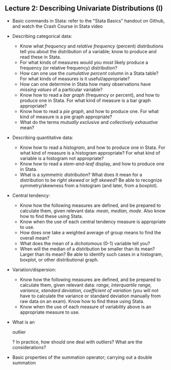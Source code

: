 ## Lecture 2: Describing Univariate Distributions (I)

* Basic commands in Stata: refer to the "Stata Basics" handout on Github, and watch the Crash Course in Stata video

* Describing categorical data:
	* Know what <em>frequency</em> and <em>relative frequency</em> (percent) distributions tell you about the distribution of a variable; know to produce and read these in Stata.
	* For what kinds of measures would you most likely produce a frequency (or relative frequency) distribution?
	* How can one use the <em>cumulative percent</em> column in a Stata table? For what kinds of measures is it useful/appropriate?
	* How can one determine in Stata how many observations have <em>missing values</em> of a particular variable?
	* Know how to read a <em>bar graph</em> (frequency or percent), and how to produce one in Stata. For what kind of measure is a bar graph appropriate?
	* Know how to read a <em>pie graph</em>, and how to produce one. For what kind of measure is a pie graph appropriate?
	* What do the terms <em>mutually exclusive</em> and <em>collectively exhaustive</em> mean?

* Describing quantitative data:
	* Know how to read a <em>histogram</em>, and how to produce one in Stata. For what kind of measure is a histogram appropriate? For what kind of variable is a histogram not appropriate?
	* Know how to read a <em>stem-and-leaf</em> display, and how to produce one in Stata.
	* What is a <em>symmetric distribution</em>? What does it mean for a distribution to be <em>right skewed</em> or <em>left skewed</em>? Be able to recognize symmetry/skewness from a histogram (and later, from a boxplot).

* Central tendency:
	* Know how the following measures are defined, and be prepared to calculate them, given relevant data: <em>mean, median, mode</em>. Also know how to find these using Stata.
	* Know when the use of each central tendency measure is appropriate to use.
	* How does one take a weighted average of group means to find the overall mean? 
	* What does the mean of a <em>dichotomous</em> (0-1) variable tell you?
	* When will the median of a distribution be smaller than its mean? Larger than its mean? Be able to identify such cases in a histogram, boxplot, or other distributional graph.

* Variation/dispersion:
	* Know how the following measures are defined, and be prepared to calculate them, given relevant data: <em>range, interquartile range, variance, standard deviation, coefficient of variation</em> (you will not have to calculate the variance or standard deviation manually from raw data on an exam). Know how to find these using Stata.
	* Know when the use of each measure of variability above is an appropriate measure to use. 

* What is an <p>outlier</p>? In practice, how should one deal with outliers? What are the considerations?

* Basic properties of the summation operator; carrying out a double summation
